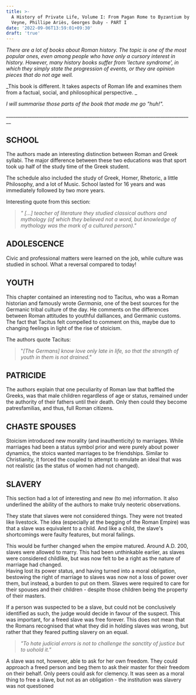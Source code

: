 ```yaml
---
title: >-
  A History of Private Life, Volume I: From Pagan Rome to Byzantium by Paul
  Veyne, Phillipe Ariès, Georges Duby - PART I
date: '2022-09-06T13:59:01+09:30'
draft: 'true'
---
```

_There are a lot of books about Roman history. The topic is one of the most popular ones, even among people who have only a cursory interest in history. However, many history books suffer from 'lecture syndrome', in which they simply state the progression of events, or they are opinion pieces that do not age well._

_This book is different. It takes aspects of Roman life and examines them from a factual, social, and philosophical perspective. _

_I will summarise those parts of the book that made me go "huh!"._

\_\_\_\_\_\_\_\_\_\_\_\_\_\_\_\_\_\_\_\_\_\_\_\_\_\_\_\_\_\_\_\_\_\_\_\_\_\_\_\_\_\_\_\_\_\_\_\_\_\_\_\_\_\_\_\_\_\_\_\_\_\_\_\_\_\_\_\_\_\_\_\_\_\_\_\_\_\_\_\_

## SCHOOL

The authors made an interesting distinction between Roman and Greek syllabi. The major difference between these two educations was that sport took up half of the study time of the Greek student. 

The schedule also included the study of Greek, Homer, Rhetoric, a little Philosophy, and a lot of Music. School lasted for 16 years and was immediately followed by two more years. 

Interesting quote from this section:

> _" \[...] teacher of literature they studied classical authors and mythology (of which they believed not a word, but knowledge of mythology was the mark of a cultured person)."_

## ADOLESCENCE

Civic and professional matters were learned on the job, while culture was studied in school. What a reversal compared to today!

## YOUTH

This chapter contained an interesting nod to Tacitus, who was a Roman historian and famously wrote _Germania_, one of the best sources for the Germanic tribal culture of the day. He comments on the differences between Roman attitudes to youthful dalliances, and Germanic customs. The fact that Tacitus felt compelled to comment on this, maybe due to changing feelings in light of the rise of stoicism.

The authors quote Tacitus: 

> "_\[The Germans] know love only late in life, so that the strength of youth in them is not drained."_

## PATRICIDE

The authors explain that one peculiarity of Roman law that baffled the Greeks, was that male children regardless of age or status, remained under the authority of their fathers until their death. Only then could they become patresfamilias, and thus, full Roman citizens.

## CHASTE SPOUSES

Stoicism introduced new morality (and inauthenticity) to marriages. While marriages had been a status symbol prior and were purely about power dynamics, the stoics wanted marriages to be friendships. Similar to Christianity, it forced the coupled to attempt to emulate an ideal that was not realistic (as the status of women had not changed).

## SLAVERY

This section had a lot of interesting and new (to me) information. It also underlined the ability of the authors to make truly neoteric observations.

They state that slaves were not considered things. They were not treated like livestock. The idea (especially at the begging of the Roman Empire) was that a slave was equivalent to a child. And like a child, the slave's shortcomings were faulty features, but moral failings. 

This would be further changed when the empire matured. Around A.D. 200, slaves were allowed to marry. This had been unthinkable earlier, as slaves were considered childlike, but was now felt to be a right as the nature of marriage had changed. \
Having lost its power status, and having turned into a moral obligation, bestowing the right of marriage to slaves was now not a loss of power over them, but instead, a burden to put on them. Slaves were required to care for their spouses and their children - despite those children being the property of their masters.

If a person was suspected to be a slave, but could not be conclusively identified as such, the judge would decide in favour of the suspect. This was important, for a freed slave was free forever. This does not mean that the Romans recognised that what they did in holding slaves was wrong, but rather that they feared putting slavery on an equal.

> _"To hate judicial errors is not to challenge the sanctity of justice but to uohold it."_

A slave was not, however, able to ask for her own freedom. They could approach a freed person and beg them to ask their master for their freedom on their behalf. Only peers could ask for clemency. It was seen as a moral thing to free a slave, but not as an obligation - the institution was slavery was not questioned
